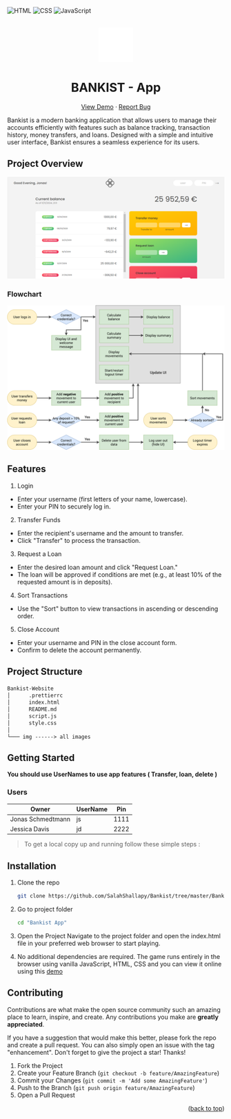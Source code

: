 <div id="top"></div>

![HTML](https://img.shields.io/badge/HTML5-E34F26?style=for-the-badge&logo=html5&logoColor=white)
![CSS](https://img.shields.io/badge/CSS3-1572B6?style=for-the-badge&logo=css3&logoColor=white)
![JavaScript](https://img.shields.io/badge/JavaScript-F7DF1E?style=for-the-badge&logo=javascript&logoColor=black)

<!-- PROJECT LOGO -->
<br />
<div align="center">
    <img src="./Imgs/icon.png" alt="Logo" width="80" height="80">
  <h1 align="center">BANKIST - App</h1>

  <p align="center">
    <a href="https://bankist.netlify.app/">View Demo</a>
    ·
    <a href="https://github.com/SalahShallapy/Bankist/issues">Report Bug</a>
  </p>
</div>

Bankist is a modern banking application that allows users to manage their accounts efficiently with features such as balance tracking, transaction history, money transfers, and loans. Designed with a simple and intuitive user interface, Bankist ensures a seamless experience for its users.

## Project Overview

![Bankist preview](./Imgs/overview.png)

### Flowchart

<img src='./Imgs/Bankist-flowchart.png' alt='flowchart' >

## Features

1.  Login

- Enter your username (first letters of your name, lowercase).
- Enter your PIN to securely log in.

2.  Transfer Funds

- Enter the recipient's username and the amount to transfer.
- Click "Transfer" to process the transaction.

3.  Request a Loan

- Enter the desired loan amount and click "Request Loan."
- The loan will be approved if conditions are met (e.g., at least 10% of the requested amount is in deposits).

4.  Sort Transactions

- Use the "Sort" button to view transactions in ascending or descending order.

5.  Close Account

- Enter your username and PIN in the close account form.
- Confirm to delete the account permanently.

## Project Structure

```
Bankist-Website
│      .prettierrc
│      index.html
│      README.md
│      script.js
│      style.css
│
└─── img ------> all images
```

## Getting Started

**You should use **UserNames** to use app features ( Transfer, loan, delete )**

### Users

| Owner             | **UserName** | **Pin** |
| ----------------- | ------------ | ------- |
| Jonas Schmedtmann | js           | 1111    |
| Jessica Davis     | jd           | 2222    |

> To get a local copy up and running follow these simple steps :

## Installation

1. Clone the repo
   ```sh
   git clone https://github.com/SalahShallapy/Bankist/tree/master/Bankist-App
   ```
2. Go to project folder
   ```sh
   cd "Bankist App"
   ```
3. Open the Project
   Navigate to the project folder and open the index.html file in your preferred web browser to start playing.

4. No additional dependencies are required. The game runs entirely in the browser using vanilla JavaScript, HTML, CSS and you can view it online using this [demo](https://bankist.netlify.app/)
<!-- CONTRIBUTING -->

## Contributing

Contributions are what make the open source community such an amazing place to learn, inspire, and create. Any contributions you make are **greatly appreciated**.

If you have a suggestion that would make this better, please fork the repo and create a pull request. You can also simply open an issue with the tag "enhancement".
Don't forget to give the project a star! Thanks!

1. Fork the Project
2. Create your Feature Branch (`git checkout -b feature/AmazingFeature`)
3. Commit your Changes (`git commit -m 'Add some AmazingFeature'`)
4. Push to the Branch (`git push origin feature/AmazingFeature`)
5. Open a Pull Request

<p align="right">(<a href="#top">back to top</a>)</p>
